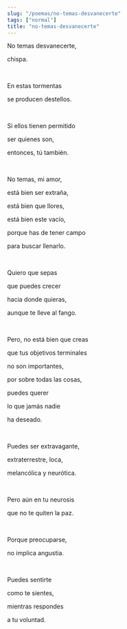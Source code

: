 ```yaml
---
slug: "/poemas/no-temas-desvanecerte"
tags: ["normal"]
title: "no-temas-desvanecerte"
---
```

No temas desvanecerte, 

chispa.

&nbsp;

En estas tormentas 

se producen destellos. 

&nbsp;

Si ellos tienen permitido 

ser quienes son, 

entonces, tú también.

&nbsp;

No temas, mi amor, 

está bien ser extraña, 

está bien que llores,

está bien este vacío,

porque has de tener campo

para buscar llenarlo.

&nbsp;

Quiero que sepas 

que puedes crecer 

hacia donde quieras, 

aunque te lleve al fango.

&nbsp;

Pero, no está bien que creas 

que tus objetivos terminales 

no son importantes, 

por sobre todas las cosas, 

puedes querer 

lo que jamás nadie 

ha deseado.

&nbsp;

Puedes ser extravagante,

extraterrestre, loca,

melancólica y neurótica.

&nbsp;

Pero aún en tu neurosis

que no te quiten la paz.

&nbsp;

Porque preocuparse,

no implica angustia.

&nbsp;

Puedes sentirte 

como te sientes,

mientras respondes 

a tu voluntad.